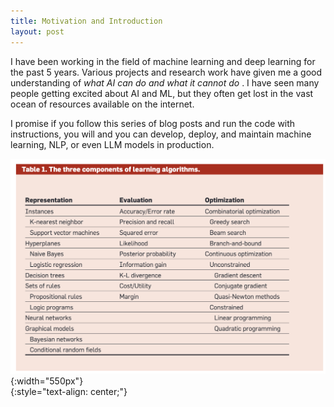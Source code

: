 ```yaml
---
title: Motivation and Introduction
layout: post
---
```


<span class="firstcharacter">I</span> have been working in the field of machine learning and deep learning for the past 5 years. Various projects and research work have given me a good understanding of <span class="exploration"> _what AI can do and what it cannot do_ </span>. I have seen many people getting excited about AI and ML, but they often get lost in the vast ocean of resources available on the internet. 

I promise if you follow this series of blog posts and run the code with instructions, you will and you can  <span class="emphasis">develop</span>, <span class="exploration">deploy</span>, and <span class="reflection">maintain</span> machine learning, NLP, or even LLM models in production.


![image](./images/a-few-things-ml.png)
{:width="550px"}  
{:style="text-align: center;"}